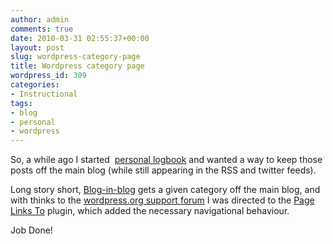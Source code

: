 ```yaml
---
author: admin
comments: true
date: 2010-03-31 02:55:37+00:00
layout: post
slug: wordpress-category-page
title: Wordpress category page
wordpress_id: 309
categories:
- Instructional
tags:
- blog
- personal
- wordpress
---
```


So, a while ago I started  [personal logbook](http://www.andrewbolster.info/category/diary/) and wanted a way to keep those posts off the main blog (while still appearing in the RSS and twitter feeds).

Long story short, [Blog-in-blog](http://informationtakesover.co.uk/blog-in-blog-wordpress-plugin/) gets a given category off the main blog, and with thinks to the [wordpress.org support forum](http://wordpress.org/support/topic/379646) I was directed to the [Page Links To](http://wordpress.org/extend/plugins/page-links-to/) plugin, which added the necessary navigational behaviour.

Job Done!
